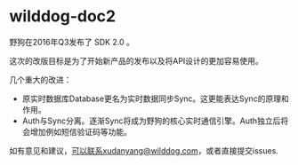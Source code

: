 
# wilddog-doc2

野狗在2016年Q3发布了 SDK 2.0 。

这次的改版目标是为了开始新产品的发布以及将API设计的更加容易使用。

几个重大的改进：

* 原实时数据库Database更名为实时数据同步Sync。这更能表达Sync的原理和作用。
* Auth与Sync分离。逐渐Sync将成为野狗的核心实时通信引擎。Auth独立后将会增加例如短信验证码等功能。

如有意见和建议，可以联系xudanyang@wilddog.com，或者直接提交issues.
